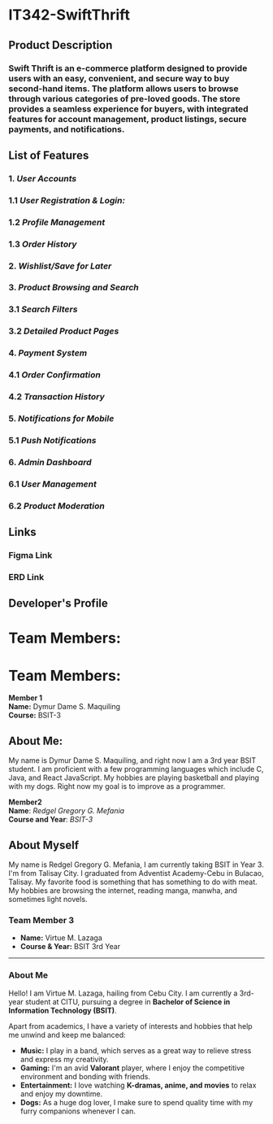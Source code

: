 # IT342-SwiftThrift
## **Product Description**
### Swift Thrift is an e-commerce platform designed to provide users with an easy, convenient, and secure way to buy second-hand items. The platform allows users to browse through various categories of pre-loved goods. The store provides a seamless experience for buyers, with integrated features for account management, product listings, secure payments, and notifications. 


## **List of Features** 
### 1. *User Accounts*
 ### 1.1 *User Registration & Login:* 
 ### 1.2 *Profile Management*
 ### 1.3 *Order History*
### 2. *Wishlist/Save for Later*
### 3. *Product Browsing and Search*
 ### 3.1 *Search Filters*
 ### 3.2 *Detailed Product Pages*
### 4. *Payment System*
 ### 4.1 *Order Confirmation*
 ### 4.2 *Transaction History*
### 5. *Notifications for Mobile*
 ### 5.1 *Push Notifications*
### 6. *Admin Dashboard*
 ### 6.1 *User Management*
 ### 6.2 *Product Moderation*


## **Links**
### **Figma Link**
### **ERD Link**

## **Developer's Profile**
# **Team Members:**
# **Team Members:**
**Member 1** <br>
**Name:** Dymur Dame S. Maquiling <br>
**Course:** BSIT-3 <br>

## About Me:
My name is Dymur Dame S. Maquiling, and right now I am a 3rd year BSIT student. I am proficient with a few programming languages which include C, Java, and React JavaScript.
My hobbies are playing basketball and playing with my dogs. Right now my goal is to improve as a programmer.

**Member2**
<br>
**Name**: *Redgel Gregory G. Mefania*
<br>
**Course and Year**: *BSIT-3*

## **About Myself**
My name is Redgel Gregory G. Mefania, I am currently taking BSIT in Year 3. I'm from Talisay City. 
I graduated from Adventist Academy-Cebu in Bulacao, Talisay. My favorite food is something that has something to do with meat. 
My hobbies are browsing the internet, reading manga, manwha, and sometimes light novels.  


### Team Member 3
- **Name:** Virtue M. Lazaga  
- **Course & Year:** BSIT 3rd Year

---

### About Me
Hello! I am Virtue M. Lazaga, hailing from Cebu City. I am currently a 3rd-year student at CITU, pursuing a degree in **Bachelor of Science in Information Technology (BSIT)**. 

Apart from academics, I have a variety of interests and hobbies that help me unwind and keep me balanced:
- **Music:** I play in a band, which serves as a great way to relieve stress and express my creativity.
- **Gaming:** I'm an avid **Valorant** player, where I enjoy the competitive environment and bonding with friends.
- **Entertainment:** I love watching **K-dramas, anime, and movies** to relax and enjoy my downtime.
- **Dogs:** As a huge dog lover, I make sure to spend quality time with my furry companions whenever I can.
